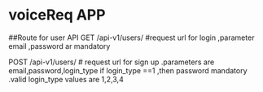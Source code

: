# voiceReq APP
##Route for user API
 GET /api-v1/users/  #request url for login ,parameter email ,password ar mandatory
 
 POST /api-v1/users/ # request url for sign up .parameters are email,password,login_type
 if login_type ==1 ,then password mandatory .valid login_type values are 1,2,3,4